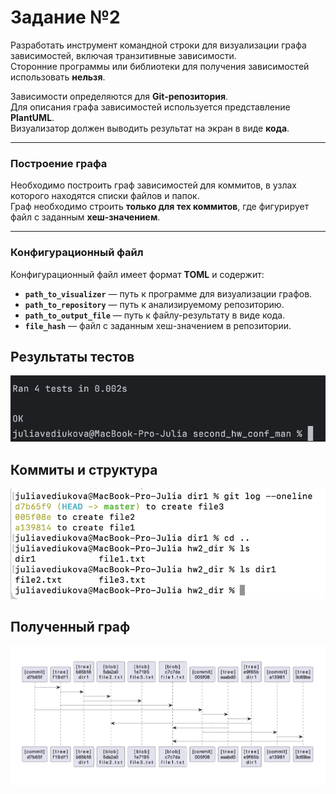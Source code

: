 # Задание №2

Разработать инструмент командной строки для визуализации графа зависимостей, включая транзитивные зависимости.  
Сторонние программы или библиотеки для получения зависимостей использовать **нельзя**.  

Зависимости определяются для **Git-репозитория**.  
Для описания графа зависимостей используется представление **PlantUML**.  
Визуализатор должен выводить результат на экран в виде **кода**.

---

### Построение графа

Необходимо построить граф зависимостей для коммитов, в узлах которого находятся списки файлов и папок.  
Граф необходимо строить **только для тех коммитов**, где фигурирует файл с заданным **хеш-значением**.

---

### Конфигурационный файл

Конфигурационный файл имеет формат **TOML** и содержит:
- **`path_to_visualizer`** — путь к программе для визуализации графов.
- **`path_to_repository`** — путь к анализируемому репозиторию.
- **`path_to_output_file`** — путь к файлу-результату в виде кода.
- **`file_hash`** — файл с заданным хеш-значением в репозитории.

## Результаты тестов

![Скриншот](hw2_tests.png)

## Коммиты и структура

![Скриншот](commits-and-structure.png)

## Полученный граф

![Скриншот](puml-diagram.png)